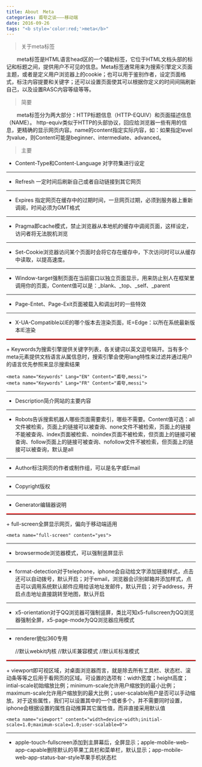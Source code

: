 ```yaml
---
title: About　Meta
categories: 甫夸之谈———移动端
date: 2016-09-26
tags: "<b style='color:red;'>meta</b>"
---
```


>关于meta标签

  　　meta标签是HTML语言head区的一个辅助标签，它位于HTML文档头部的标记和标题之间，提供用户不可见的信息。Meta标签通常用来为搜索引擎定义页面主题，或者是定义用户浏览器上的cookie；也可以用于鉴别作者，设定页面格式，标注内容提要和关键字；还可以设置页面使其可以根据你定义的时间间隔刷新自己，以及设置RASC内容等级等等。
>简要

  　　meta标签分为两大部分：HTTP标题信息（HTTP-EQUIV）和页面描述信息（NAME）。 http-equiv类似于HTTP的头部协议，回应给浏览器一些有用的信息，更精确的显示网页内容。name的content指定实际内容，如：如果指定level为value，则Content可能是beginner、intermediate、advanced。
   
<!---more---> 

>主要

+	Content-Type和Content-Language 对字符集进行设定
	
	
	<meta http-equiv="Content-Type" Content="text/html;Charset=utf-8">
	<meta http-equiv="Content-Language" Content="zh-CN">	
*****
+	Refresh 一定时间后刷新自己或者自动链接到其它网页


	<meta http-equiv="Refresh" Content="30">
	<meta http-equiv="Refresh" Content="5;Url=http://www.fukuamess.cn">	
*****
+	Expires 指定网页在缓存中的过期时间，一旦网页过期，必须到服务器上重新调阅，时间必须为GMT格式


	<meta http-equiv="Expires" Content="0">
	<meta http-equiv="Expires"	Content="fri,20,May 1314 00:00:01 GMT">
*****
+ Pragma即cache模式，禁止浏览器从本地机的缓存中调阅页面，这样设定，访问者将无法脱机浏览


	<meta http-equiv="pragma" content="no-cache">
*****
+	Set-Cookie浏览器访问某个页面时会将它存在缓存中，下次访问时可以从缓存中读取，以提高速度。


	<meta http-equiv="Set-Cookie" Content="cookievalue=fukua;expires=fri,20,May 1314 00:00:01 GMT">	
*****
+	Window-target强制页面在当前窗口以独立页面显示，用来防止别人在框架里调用你的页面，Content值可以是：_blank、_top、_self、_parent


	<meta http-equiv="Window-target" Content="_top">
*****
+	Page-Entet、Page-Exit页面被载入和调出时的一些特效


	<meta http-equiv="Page-Enter" Content="blendTrans(Duration=0.5)">
	<meta http-equiv="Page-Exit" Content="blendTrans(Duration=0.5)">
*****
+	X-UA-Compatible以IE的哪个版本去渲染页面，IE=Edge：以所在系统最新版本IE渲染


	<meta http-equiv="X-UA-Compatible" content="IE=Edge">	
<hr style="border:none;border-top:solid 2px red;">	
+	Keywords为搜索引擎提供关键字列表，各关键词以英文逗号隔开。当有多个meta元素提供文档语言从属信息时，搜索引擎会使用lang特性来过滤并通过用户的语言优先参照来显示搜索结果


	<meta name="Keywords" Lang="EN" Content="甫夸,messi">
	<meta name="Keywords" Lang="FR" Content="甫夸,messi">	
*****
+	Description简介网站的主要内容


	<meta name="Description" Content="messi超帅">
*****
+	Robots告诉搜索机器人哪些页面需要索引，哪些不需要。Content值可选：all文件被检索，页面上的链接可以被查询、none文件不被检索，页面上的链接不能被查询、index页面被检索、noindex页面不被检索，但页面上的链接可被查询、follow页面上的链接可被查询、nofollow文件不被检索，但页面上的链接可以被查询，默认是all
	
	
	
	<meta name="Robots" Content="All">
*****
+	Author标注网页的作者或制作组，可以是名字或Email


	<meta name="Author" Content="fukua">	
*****
+	Copyright版权


	<meta name="Copyright" Content="版权所有，翻版可不究">
*****
+	Generator编辑器说明


	<meta name="Generator" Content="VSCode">
<hr style="border:none;border-top:solid 2px red;">	
+	full-screen全屏显示网页，偏向于移动端适用


	<meta name="full-screen" content="yes">
*****
+	browsermode浏览器模式，可以强制竖屏显示


	<meta name="browsermode" content="application">
*****
+	format-detection对于telephone，iphone会自动给文字添加链接样式，点击还可以自动拨号，默认开启；对于email，浏览器会识别邮箱并添加样式，点击可以调用系统默认邮件应用给该地址发邮件，默认开启；对于address，开启点击地址直接跳转至地图，默认开启



	<meta name="format-detection" content="telephone=no">
	<meta name="format-detection" content="telephone=no,email=no,address=no">
*****
+	x5-orientation对于QQ浏览器可强制竖屏，类比可知x5-fullscreen为QQ浏览器强制全屏，x5-page-mode为QQ浏览器应用模式


	<meta name="x5-orientation" content="portrait">
	<meta name="x5-page-mode" content="app">
*****
+	renderer貌似360专用


	<meta name="renderer" content="webkit"> //默认webkit内核
	<meta name="renderer" content="ie-comp"> //默认IE兼容模式
	<meta name="renderer" content="ie-stand"> //默认IE标准模式
<hr style="border:none;border-top:solid 2px red">
+	viewport即可视区域，对桌面浏览器而言，就是除去所有工具栏、状态栏、滚动条等等之后用于看网页的区域。可设置的选项有：width宽度；height高度；intial-scale初始缩放比例；minimum-scale允许用户缩放到的最小比例；maximum-scale允许用户缩放到的最大比例；user-scalable用户是否可以手动缩放。对于这些属性，我们可以设置其中的一个或者多个，并不需要同时设置，iphone会根据设置的属性自动推算其它属性值，而非直接采用默认值


	<meta name="viewport" content="width=device-width;initial-scale=1.0;maximum-scale=1.0;user-scalable=0">
*****
+	apple-touch-fullscreen添加到主屏幕后，全屏显示；apple-mobile-web-app-capable删除默认的苹果工具栏和菜单栏，默认显示；app-mobile-web-app-status-bar-style苹果手机状态栏


	<meta name="apple-touch-fullscreen" content="yes">
	<meta name="apple-mobile-web-app-capable" content="yes">
	<meta name="apple-mobile-web-app-status-bar-style" content="black">	
	

		
	
	
	
	
	
	
	
	
	
	
	
	
	
	
	
	
	
	
	
	
	
